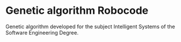 # Genetic algorithm Robocode
Genetic algorithm developed for the subject Intelligent Systems of the Software Engineering Degree.
